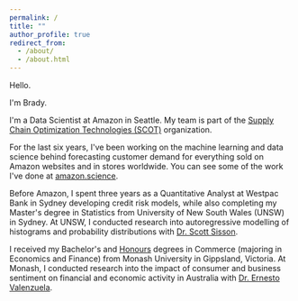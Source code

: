 ```yaml
---
permalink: /
title: ""
author_profile: true
redirect_from: 
  - /about/
  - /about.html
---
```


Hello.

I'm Brady.

I'm a Data Scientist at Amazon in Seattle. My team is part of the [Supply Chain Optimization Technologies (SCOT)](https://www.youtube.com/watch?v=ncwsr1Of6Cw) organization. 

For the last six years, I've been working on the machine learning and data science behind forecasting customer demand for everything sold on Amazon websites and in stores worldwide. You can see some of the work I've done at [amazon.science](https://www.amazon.science/publications/distribution-free-multi-horizon-forecasting-and-vending-system). 

Before Amazon, I spent three years as a Quantitative Analyst at Westpac Bank in Sydney developing credit risk models, while also completing my Master's degree in Statistics from University of New South Wales (UNSW) in Sydney. At UNSW, I conducted research into autoregressive modelling of histograms and probability distributions with [Dr. Scott Sisson](https://web.maths.unsw.edu.au/~scott/).

I received my Bachelor's and [Honours](https://en.wikipedia.org/wiki/Honours_degree#Australia) degrees in Commerce (majoring in Economics and Finance) from Monash University in Gippsland, Victoria. At Monash, I conducted research into the impact of consumer and business sentiment on financial and economic activity in Australia with [Dr. Ernesto Valenzuela](https://scholars.latrobe.edu.au/evalenzuela).

